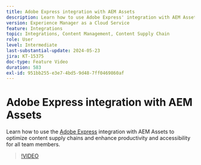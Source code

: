```yaml
---
title: Adobe Express integration with AEM Assets
description: Learn how to use Adobe Express' integration with AEM Assets to optimize content supply chains, enhancing productivity and accessibility for all team members.
version: Experience Manager as a Cloud Service
feature: Integrations
topic: Integrations, Content Management, Content Supply Chain
role: User
level: Intermediate
last-substantial-update: 2024-05-23
jira: KT-15375
doc-type: Feature Video
duration: 583
exl-id: 951bb255-e3e7-4bd5-9d48-7ff0469860af
---
```

# Adobe Express integration with AEM Assets

Learn how to use the [Adobe Express](https://www.adobe.com/express/) integration with AEM Assets to optimize content supply chains and enhance productivity and accessibility for all team members.

>[!VIDEO](https://video.tv.adobe.com/v/3425193/?learn=on)
